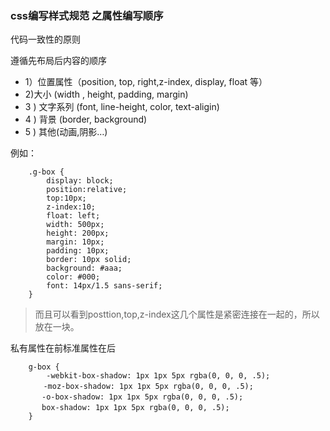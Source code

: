 
### css编写样式规范 之属性编写顺序
代码一致性的原则

遵循先布局后内容的顺序
- 1）位置属性（position, top, right,z-index, display, float 等）
- 2)大小 (width , height, padding, margin)
- 3 ) 文字系列 (font, line-height, color, text-aligin)
- 4 ) 背景 (border, background)
- 5 ) 其他(动画,阴影…)

例如：

```
    .g-box {
        display: block;
        position:relative;
        top:10px;
        z-index:10;
        float: left;
        width: 500px;
        height: 200px;
        margin: 10px;
        padding: 10px;
        border: 10px solid;
        background: #aaa;
        color: #000;
        font: 14px/1.5 sans-serif;
    } 
```
> 而且可以看到posttion,top,z-index这几个属性是紧密连接在一起的，所以放在一块。


私有属性在前标准属性在后

```
    g-box {
        -webkit-box-shadow: 1px 1px 5px rgba(0, 0, 0, .5);
　　    -moz-box-shadow: 1px 1px 5px rgba(0, 0, 0, .5);
　　　  -o-box-shadow: 1px 1px 5px rgba(0, 0, 0, .5);
　　　  box-shadow: 1px 1px 5px rgba(0, 0, 0, .5);
    }
```


